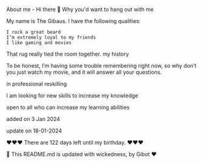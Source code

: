 
About me - Hi there 👋
Why you'd want to hang out with me

My name is The Gibaus. I have the following qualities:

    I rock a great beard
    I’m extremely loyal to my friends
    I like gaming and movies

That rug really tied the room together.
my history

To be honest, I’m having some trouble remembering right now, so why don’t you just watch my movie, and it will answer all your questions.

in professional reskilling

I am looking for new skills to increase my knowledge

open to all who can increase my learning abilities

added on 3 Jan 2024

update on 18-01-2024

❤️❤️❤️  There are 122 days left until my birthday. ❤️❤️❤️

🤖 This README.md is updated with wickedness, by Gibot ❤️
